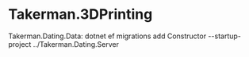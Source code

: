 # Takerman.3DPrinting

Takerman.Dating.Data: dotnet ef migrations add Constructor --startup-project ../Takerman.Dating.Server